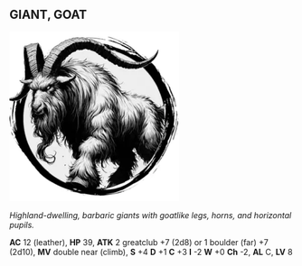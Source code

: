 ## GIANT, GOAT

![](images/giant-goat.webp)

_Highland-dwelling, barbaric giants with goatlike legs, horns, and horizontal pupils._

**AC** 12 (leather), **HP** 39, **ATK** 2 greatclub +7 (2d8) or 1 boulder (far) +7 (2d10), **MV** double near (climb), **S** +4 **D** +1 **C** +3 **I** -2 **W** +0 **Ch** -2, **AL** C, **LV** 8

